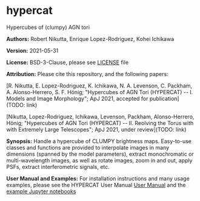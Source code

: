 hypercat
========
Hypercubes of (clumpy) AGN tori

**Authors:** Robert Nikutta, Enrique Lopez-Rodriguez, Kohei Ichikawa

**Version:** 2021-05-31

**License:** BSD-3-Clause, please see [LICENSE](./LICENSE) file

**Attribution:** Please cite this repository, and the following papers:

[R. Nikutta, E. Lopez-Rodriguez, K. Ichikawa, N. A. Levenson, C. Packham, A. Alonso-Herrero, S. F. Hönig; "Hypercubes of AGN Tori (HYPERCAT) -- I. Models and Image Morphology"; ApJ 2021, accepted for publication](TODO: link)

[Nikutta, Lopez-Rodriguez, Ichikawa, Levenson, Packham, Alonso-Herrero, Hönig; "Hypercubes of AGN Tori (HYPERCAT) -- II. Reolving the Torus with with Extremely Large Telescopes"; ApJ 2021, under review](TODO: link)

**Synopsis:**
Handle a hypercube of CLUMPY brightness maps. Easy-to-use classes and
functions are provided to interpolate images in many dimensions
(spanned by the model parameters), extract monochromatic or
multi-wavelength images, as well as rotate images, zoom in and out,
apply PSFs, extract interferometric signals, etc.

**User Manual and Examples:**
For installation instructions and many usage examples, please see the
HYPERCAT User Manual [User Manual](./docs/manual/) and the [example
Jupyter notebooks](./examples/)
